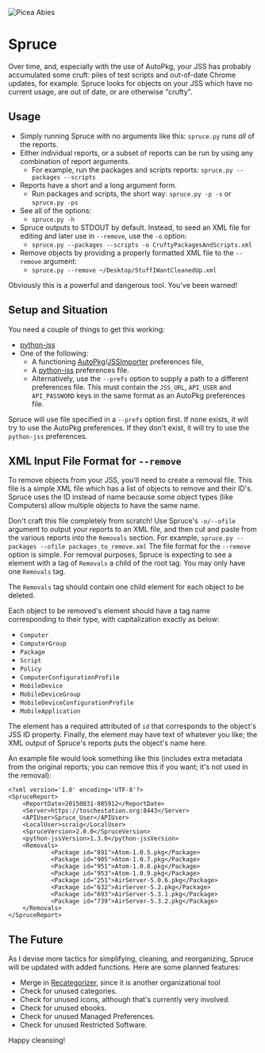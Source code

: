 ![Picea Abies](http://www.imagines-plantarum.de/img/0711907.jpg)

# Spruce
Over time, and, especially with the use of AutoPkg, your JSS has probably
accumulated some cruft: piles of test scripts and out-of-date Chrome updates,
for example. Spruce looks for objects on your JSS which have no current usage, are out of date, or are otherwise "crufty".

## Usage
- Simply running Spruce with no arguments like this: `spruce.py` runs _all_ of
  the reports.
- Either individual reports, or a subset of reports can be run by using any combination of report arguments.
	- For example, run the packages and scripts reports: `spruce.py --packages --scripts`
- Reports have a short and a long argument form.
	- Run packages and scripts, the short way: `spruce.py -p -s` or `spruce.py -ps`
- See all of the options:
	- `spruce.py -h`
- Spruce outputs to STDOUT by default. Instead, to seed an XML file for editing and later use in `--remove`, use the `-o` option:
	- `spruce.py --packages --scripts -o CruftyPackagesAndScripts.xml`
- Remove objects by providing a properly formatted XML file to the `--remove` argument:
	- `spruce.py --remove ~/Desktop/StuffIWantCleanedUp.xml`

Obviously this is a powerful and dangerous tool. You've been warned!

## Setup and Situation
You need a couple of things to get this working:
- [python-jss](https://github.com/sheagcraig/python-jss)
- One of the following:
  - A functioning
  [AutoPkg](https://github.com/autopkg/autopkg)/[JSSImporter](https://github.com/sheagcraig/JSSImporter)
  preferences file,
  - A [python-jss](https://github.com/sheagcraig/python-jss)
  preferences file.
  - Alternatively, use the `--prefs` option to supply a path to a different preferences file. This must contain the `JSS_URL`, `API_USER` and `API_PASSWORD` keys in the same format as an AutoPkg preferences file.

Spruce will use file specified in a `--prefs` option first. If none exists, it will try to use the AutoPkg preferences. If they don't exist, it will try to use the `python-jss` preferences. 

## XML Input File Format for `--remove`
To remove objects from your JSS, you'll need to create a removal file. This file is a simple XML file which has a list of objects to remove and their ID's. Spruce uses the ID instead of name because some object types (like Computers) allow multiple objects to have the same name.

Don't craft this file completely from scratch! Use Spruce's `-o/--ofile` argument to output your reports to an XML file, and then cut and paste from the various reports into the `Removals` section. For example, `spruce.py --packages --ofile packages_to_remove.xml`
The file format for the ```--remove``` option is simple. For removal purposes, Spruce is expecting to see a element with a tag of `Removals` a child of the root tag. You may only have one `Removals` tag.

The `Removals` tag should contain one child element for each object to be deleted.

Each object to be removed's element should have a tag name corresponding to their type, with capitalization exactly as below:
- `Computer`
- `ComputerGroup`
- `Package`
- `Script`
- `Policy`
- `ComputerConfigurationProfile`
- `MobileDevice`
- `MobileDeviceGroup`
- `MobileDeviceConfigurationProfile`
- `MobileApplication`

The element has a required attributed of `id` that corresponds to the object's JSS ID property. Finally, the element may have text of whatever you like; the XML output of Spruce's reports puts the object's name here.

An example file would look something like this (includes extra metadata from the original reports; you can remove this if you want; it's not used in the removal):
```
<?xml version='1.0' encoding='UTF-8'?>
<SpruceReport>
    <ReportDate>20150831-085912</ReportDate>
    <Server>https://toschestation.org:8443</Server>
    <APIUser>Spruce_User</APIUser>
    <LocalUser>scraig</LocalUser>
    <SpruceVersion>2.0.0</SpruceVersion>
    <python-jssVersion>1.3.0</python-jssVersion>
    <Removals>
            <Package id="891">Atom-1.0.5.pkg</Package>
            <Package id="905">Atom-1.0.7.pkg</Package>
            <Package id="951">Atom-1.0.8.pkg</Package>
            <Package id="953">Atom-1.0.9.pkg</Package>
            <Package id="251">AirServer-5.0.6.pkg</Package>
            <Package id="632">AirServer-5.2.pkg</Package>
            <Package id="693">AirServer-5.3.1.pkg</Package>
            <Package id="739">AirServer-5.3.2.pkg</Package>
    </Removals>
</SpruceReport>
```
## The Future
As I devise more tactics for simplifying, cleaning, and reorganizing, Spruce
will be updated with added functions. Here are some planned features:
- Merge in [Recategorizer](https://github.com/sheagcraig/Recategorizer), since
  it is another organizational tool
- Check for unused categories.
- Check for unused icons, although that's currently very involved.
- Check for unused ebooks.
- Check for unused Managed Preferences.
- Check for unused Restricted Software.

Happy cleansing!
